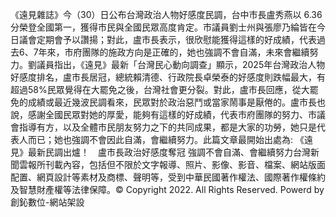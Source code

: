 《遠見雜誌》今（30）日公布台灣政治人物好感度民調，台中市長盧秀燕以 6.36分榮登全國第一，獲得市民與全國民眾高度肯定。市議員劉士州與張廖乃綸皆在今日議會定期會予以讚揚；對此，盧市長表示，很欣慰能獲得這樣的好成績，代表過去6、7年來，市府團隊的施政方向是正確的，她也強調不會自滿，未來會繼續努力。劉議員指出，《遠見》最新「台灣民心動向調查」顯示，2025年台灣政治人物好感度排名，盧市長居冠，總統賴清德、行政院長卓榮泰的好感度則跌幅最大，有超過58%民眾覺得在大罷免之後，台灣社會更分裂。對此，盧市長回應，從大罷免的成績或最近幾波民調看來，民眾對於政治惡鬥或當家鬧事是厭倦的。盧市長也說，感謝全國民眾對她的厚愛，能夠有這樣的好成績，代表市府團隊的努力、市議會指導有方，以及全體市民朋友努力之下的共同成果，都是大家的功勞，她只是代表人而已；她也強調不會因此自滿，會繼續努力。此篇文章最開始出處為: 《遠見》最新民調出爐！　盧市長政治好感度奪冠 強調不會自滿、會繼續努力台灣新聞雲報所刊載內容，包括但不限於文字報導、照片、影像、影音、檔案、網站版面配置、網頁設計等素材及商標、聲明等，受到中華民國著作權法、國際著作權條約及智慧財產權等法律保障。© Copyright 2022. All Rights Reserved. Powerd by 創鈊數位-網站架設